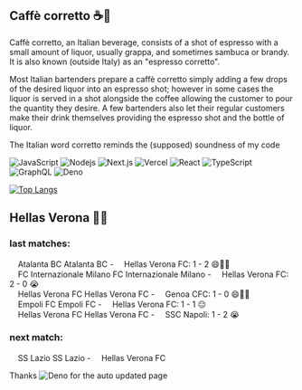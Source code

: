 
## Caffè corretto ☕🥃
Caffè corretto, an Italian beverage, consists of a shot of espresso with a small amount of liquor, usually grappa, and sometimes sambuca or brandy. It is also known (outside Italy) as an "espresso corretto".

Most Italian bartenders prepare a caffè corretto simply adding a few drops of the desired liquor into an espresso shot; however in some cases the liquor is served in a shot alongside the coffee allowing the customer to pour the quantity they desire. A few bartenders also let their regular customers make their drink themselves providing the espresso shot and the bottle of liquor.

The Italian word corretto reminds the (supposed) soundness of my code

![JavaScript](https://img.shields.io/badge/-JavaScript-black?style=flat-square&logo=javascript)
![Nodejs](https://img.shields.io/badge/-Nodejs-black?style=flat-square&logo=Node.js)
![Next.js](https://img.shields.io/badge/-Next.js-black?style=flat-square&logo=Next.js)
![Vercel](https://img.shields.io/badge/-vercel-black?style=flat-square&logo=Vercel)
![React](https://img.shields.io/badge/-React-black?style=flat-square&logo=react)
![TypeScript](https://img.shields.io/badge/-Typescript-white?style=flat-square&logo=typescript)
![GraphQL](https://img.shields.io/badge/-GraphQL-E10098?style=flat-square&logo=graphql)
![Deno](https://img.shields.io/badge/-Deno-black?style=flat-square&logo=deno)


[![Top Langs](https://github-readme-stats.vercel.app/api/top-langs/?username=correttojs&layout=compact)](https://github.com/anuraghazra/github-readme-stats)


## Hellas Verona 💙💛

### last matches:

<span><img src="https://crests.football-data.org/102.svg" height="15px" />Atalanta BC</span> Atalanta BC - <span><img src="https://crests.football-data.org/450.png" height="15px" />Hellas Verona FC</span>: 1 - 2 😄💙💛 <br/><span><img src="https://crests.football-data.org/108.png" height="15px" />FC Internazionale Milano</span> FC Internazionale Milano - <span><img src="https://crests.football-data.org/450.png" height="15px" />Hellas Verona FC</span>: 2 - 0 😭 <br/><span><img src="https://crests.football-data.org/450.png" height="15px" />Hellas Verona FC</span> Hellas Verona FC - <span><img src="https://crests.football-data.org/107.svg" height="15px" />Genoa CFC</span>: 1 - 0 😄💙💛 <br/><span><img src="https://crests.football-data.org/445.png" height="15px" />Empoli FC</span> Empoli FC - <span><img src="https://crests.football-data.org/450.png" height="15px" />Hellas Verona FC</span>: 1 - 1 😐 <br/><span><img src="https://crests.football-data.org/450.png" height="15px" />Hellas Verona FC</span> Hellas Verona FC - <span><img src="https://crests.football-data.org/113.svg" height="15px" />SSC Napoli</span>: 1 - 2 😭 <br/>

### next match:

<span><img src="https://crests.football-data.org/110.svg" height="15px" />SS Lazio</span> SS Lazio - <span><img src="https://crests.football-data.org/450.png" height="15px" />Hellas Verona FC</span> <br/>

Thanks ![Deno](https://img.shields.io/badge/-Deno-black?style=flat-square&logo=deno) for the auto updated page

